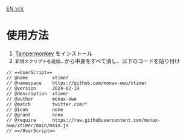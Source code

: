 [EN 🇺🇸](https://github.com/monax-owo/xtimer/blob/main/README.md)
# 使用方法
1. [Tampermonkey](https://www.tampermonkey.net) をインストール
1. `新規スクリプトを追加…` から中身をすべて消し、以下のコードを貼り付け
```
// ==UserScript==
// @name         xtimer
// @namespace    https://github.com/monax-owo/xtimer
// @version      2024-02-19
// @description  xtimer
// @author       monax-owo
// @match        twitter.com/*
// @icon         none
// @grant        none
// @require      https://raw.githubusercontent.com/monax-owo/xtimer/main/main.js
// ==/UserScript==

```
